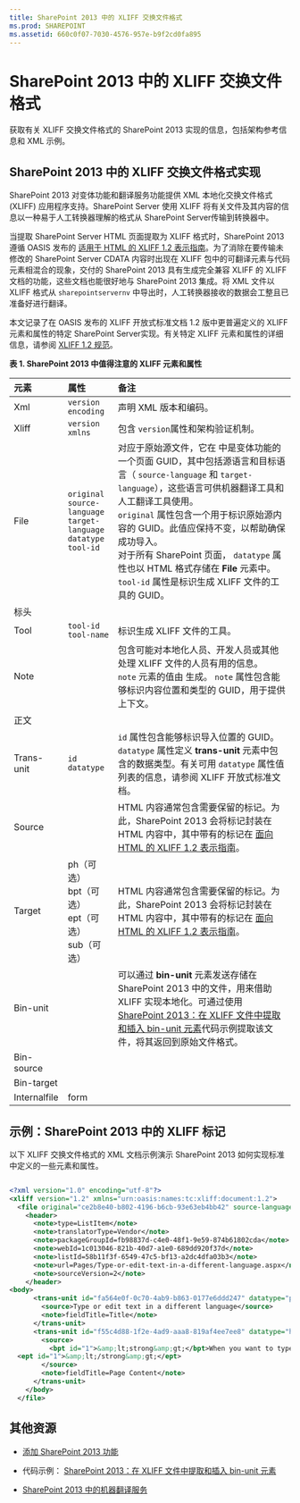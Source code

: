 ```yaml
---
title: SharePoint 2013 中的 XLIFF 交换文件格式
ms.prod: SHAREPOINT
ms.assetid: 660c0f07-7030-4576-957e-b9f2cd0fa895
---
```



# SharePoint 2013 中的 XLIFF 交换文件格式
获取有关 XLIFF 交换文件格式的 SharePoint 2013 实现的信息，包括架构参考信息和 XML 示例。
## SharePoint 2013 中的 XLIFF 交换文件格式实现

SharePoint 2013 对变体功能和翻译服务功能提供 XML 本地化交换文件格式 (XLIFF) 应用程序支持。SharePoint Server 使用 XLIFF 将有关文件及其内容的信息以一种易于人工转换器理解的格式从 SharePoint Server传输到转换器中。
  
    
    
当提取 SharePoint Server HTML 页面提取为 XLIFF 格式时，SharePoint 2013 遵循 OASIS 发布的 [适用于 HTML 的 XLIFF 1.2 表示指南](http://docs.oasis-open.org/xliff/v1.2/xliff-profile-html/xliff-profile-html-1.2-cd02.mdl)。为了消除在要传输未修改的 SharePoint Server CDATA 内容时出现在 XLIFF 包中的可翻译元素与代码元素相混合的现象，交付的 SharePoint 2013 具有生成完全兼容 XLIFF 的 XLIFF 文档的功能，这些文档也能很好地与 SharePoint 2013 集成。将 XML 文件以 XLIFF 格式从  `sharepointservernv` 中导出时，人工转换器接收的数据会工整且已准备好进行翻译。
  
    
    
本文记录了在 OASIS 发布的 XLIFF 开放式标准文档 1.2 版中更普遍定义的 XLIFF 元素和属性的特定 SharePoint Server实现。有关特定 XLIFF 元素和属性的详细信息，请参阅  [XLIFF 1.2 规范](http://docs.oasis-open.org/xliff/xliff-core/xliff-core.mdl)。
  
    
    

  
    
    

**表 1. SharePoint 2013 中值得注意的 XLIFF 元素和属性**


|**元素**|**属性**|**备注**|
|:-----|:-----|:-----|
|Xml  <br/> | `version` <br/>  `encoding` <br/> |声明 XML 版本和编码。  <br/> |
|Xliff  <br/> | `version` <br/>  `xmlns` <br/> |包含 `version`属性和架构验证机制。  <br/> |
|File  <br/> | `original` <br/>  `source-language` <br/>  `target-language` <br/>  `datatype` <br/>  `tool-id` <br/> |对应于原始源文件，它在 中是变体功能的一个页面 GUID，其中包括源语言和目标语言（ `source-language` 和 `target-language`），这些语言可供机器翻译工具和人工翻译工具使用。  <br/>  `original` 属性包含一个用于标识原始源内容的 GUID。此值应保持不变，以帮助确保成功导入。 <br/> 对于所有 SharePoint 页面， `datatype` 属性也以 HTML 格式存储在 **File** 元素中。 <br/>  `tool-id` 属性是标识生成 XLIFF 文件的工具的 GUID。 <br/> |
|标头  <br/> |||
|Tool  <br/> | `tool-id` <br/>  `tool-name` <br/> |标识生成 XLIFF 文件的工具。  <br/> |
|Note  <br/> ||包含可能对本地化人员、开发人员或其他处理 XLIFF 文件的人员有用的信息。  <br/>  `note` 元素的值由 生成。 `note` 属性包含能够标识内容位置和类型的 GUID，用于提供上下文。 <br/> |
|正文  <br/> |||
|Trans-unit  <br/> | `id` <br/>  `datatype` <br/> | `id` 属性包含能够标识导入位置的 GUID。 <br/>  `datatype` 属性定义 **trans-unit** 元素中包含的数据类型。有关可用 `datatype` 属性值列表的信息，请参阅 XLIFF 开放式标准文档。 <br/> |
|Source  <br/> ||HTML 内容通常包含需要保留的标记。为此，SharePoint 2013 会将标记封装在 HTML 内容中，其中带有的标记在  [面向 HTML 的 XLIFF 1.2 表示指南](http://docs.oasis-open.org/xliff/v1.2/xliff-profile-html/xliff-profile-html-1.2-cd02.mdl)。  <br/> |
|Target  <br/> |ph（可选）  <br/> bpt（可选）  <br/> ept（可选）  <br/> sub（可选）  <br/> |HTML 内容通常包含需要保留的标记。为此，SharePoint 2013 会将标记封装在 HTML 内容中，其中带有的标记在  [面向 HTML 的 XLIFF 1.2 表示指南](http://docs.oasis-open.org/xliff/v1.2/xliff-profile-html/xliff-profile-html-1.2-cd02.mdl)。  <br/> |
|Bin-unit  <br/> ||可以通过 **bin-unit** 元素发送存储在 SharePoint 2013 中的文件，用来借助 XLIFF 实现本地化。可通过使用 [SharePoint 2013：在 XLIFF 文件中提取和插入 bin-unit 元素](http://code.msdn.microsoft.com/SharePoint-2013-Extract-fe686878)代码示例提取该文件，将其返回到原始文件格式。  <br/> |
|Bin-source  <br/> |||
|Bin-target  <br/> |||
|Internalfile  <br/> |form  <br/> ||
   

## 示例：SharePoint 2013 中的 XLIFF 标记

以下 XLIFF 交换文件格式的 XML 文档示例演示 SharePoint 2013 如何实现标准中定义的一些元素和属性。 
  
    
    

```XML

<?xml version="1.0" encoding="utf-8"?>
<xliff version="1.2" xmlns="urn:oasis:names:tc:xliff:document:1.2">
  <file original="ce2b8e40-b802-4196-b6cb-93e63eb4bb42" source-language="en-US" target-language="fr-CA" datatype="html">
    <header>
      <note>type=ListItem</note>
      <note>translatorType=Vendor</note>
      <note>packageGroupId=fb98837d-c4e0-48f1-9e59-874b61802cda</note>
      <note>webId=1c013046-821b-40d7-a1e0-689dd920f37d</note>
      <note>listId=58b11f3f-6549-47c5-bf13-a2dc4dfa03b3</note>
      <note>url=Pages/Type-or-edit-text-in-a-different-language.aspx</note>
      <note>sourceVersion=2</note>
    </header>
<body>
      <trans-unit id="fa564e0f-0c70-4ab9-b863-0177e6ddd247" datatype="plaintext">
        <source>Type or edit text in a different language</source>
        <note>fieldTitle=Title</note>
      </trans-unit>
      <trans-unit id="f55c4d88-1f2e-4ad9-aaa8-819af4ee7ee8" datatype="html">
        <source>
          <bpt id="1">&amp;lt;strong&amp;gt;</bpt>When you want to type documents in different languages, you can change your keyboard layout language--the language-specific characters typed when keyboard keys are pressed--so that you can type the special characters for each language. 
  <ept id="1">&amp;lt;/strong&amp;gt;</ept>
        </source>
        <note>fieldTitle=Page Content</note>
      </trans-unit>
    </body>
  </file>

```


  
    
    

## 其他资源
<a name="bk_addresources"> </a>


-  [添加 SharePoint 2013 功能](add-sharepoint-2013-capabilities.md)
    
  
- 代码示例： [SharePoint 2013：在 XLIFF 文件中提取和插入 bin-unit 元素](http://code.msdn.microsoft.com/SharePoint-2013-Extract-fe686878)
    
  
-  [SharePoint 2013 中的机器翻译服务](machine-translation-services-in-sharepoint-2013.md)
    
  

  
    
    

